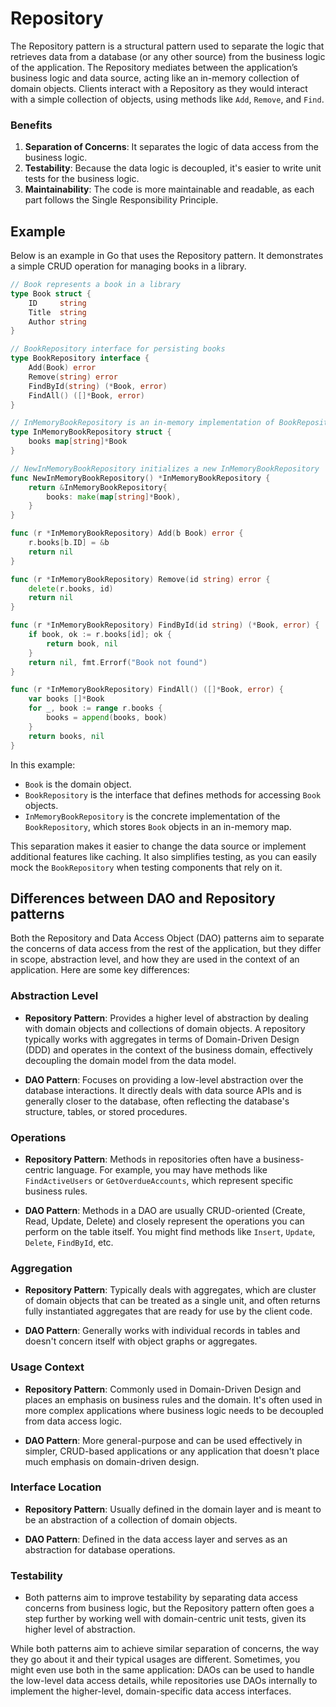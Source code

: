 # Repository

The Repository pattern is a structural pattern used to separate the logic that retrieves data from a database (or any other source) from the business logic of the application. The Repository mediates between the application’s business logic and data source, acting like an in-memory collection of domain objects. Clients interact with a Repository as they would interact with a simple collection of objects, using methods like `Add`, `Remove`, and `Find`.

### Benefits

1. **Separation of Concerns**: It separates the logic of data access from the business logic.
2. **Testability**: Because the data logic is decoupled, it's easier to write unit tests for the business logic.
3. **Maintainability**: The code is more maintainable and readable, as each part follows the Single Responsibility Principle.

## Example

Below is an example in Go that uses the Repository pattern. It demonstrates a simple CRUD operation for managing books in a library.

```go
// Book represents a book in a library
type Book struct {
	ID     string
	Title  string
	Author string
}

// BookRepository interface for persisting books
type BookRepository interface {
	Add(Book) error
	Remove(string) error
	FindById(string) (*Book, error)
	FindAll() ([]*Book, error)
}

// InMemoryBookRepository is an in-memory implementation of BookRepository
type InMemoryBookRepository struct {
	books map[string]*Book
}

// NewInMemoryBookRepository initializes a new InMemoryBookRepository
func NewInMemoryBookRepository() *InMemoryBookRepository {
	return &InMemoryBookRepository{
		books: make(map[string]*Book),
	}
}

func (r *InMemoryBookRepository) Add(b Book) error {
	r.books[b.ID] = &b
	return nil
}

func (r *InMemoryBookRepository) Remove(id string) error {
	delete(r.books, id)
	return nil
}

func (r *InMemoryBookRepository) FindById(id string) (*Book, error) {
	if book, ok := r.books[id]; ok {
		return book, nil
	}
	return nil, fmt.Errorf("Book not found")
}

func (r *InMemoryBookRepository) FindAll() ([]*Book, error) {
	var books []*Book
	for _, book := range r.books {
		books = append(books, book)
	}
	return books, nil
}
```

In this example:

- `Book` is the domain object.
- `BookRepository` is the interface that defines methods for accessing `Book` objects.
- `InMemoryBookRepository` is the concrete implementation of the `BookRepository`, which stores `Book` objects in an in-memory map.

This separation makes it easier to change the data source or implement additional features like caching. It also simplifies testing, as you can easily mock the `BookRepository` when testing components that rely on it.

## Differences between DAO and Repository patterns

Both the Repository and Data Access Object (DAO) patterns aim to separate the concerns of data access from the rest of the application, but they differ in scope, abstraction level, and how they are used in the context of an application. Here are some key differences:

### Abstraction Level

- **Repository Pattern**: Provides a higher level of abstraction by dealing with domain objects and collections of domain objects. A repository typically works with aggregates in terms of Domain-Driven Design (DDD) and operates in the context of the business domain, effectively decoupling the domain model from the data model.

- **DAO Pattern**: Focuses on providing a low-level abstraction over the database interactions. It directly deals with data source APIs and is generally closer to the database, often reflecting the database's structure, tables, or stored procedures.

### Operations

- **Repository Pattern**: Methods in repositories often have a business-centric language. For example, you may have methods like `FindActiveUsers` or `GetOverdueAccounts`, which represent specific business rules.

- **DAO Pattern**: Methods in a DAO are usually CRUD-oriented (Create, Read, Update, Delete) and closely represent the operations you can perform on the table itself. You might find methods like `Insert`, `Update`, `Delete`, `FindById`, etc.

### Aggregation

- **Repository Pattern**: Typically deals with aggregates, which are cluster of domain objects that can be treated as a single unit, and often returns fully instantiated aggregates that are ready for use by the client code.

- **DAO Pattern**: Generally works with individual records in tables and doesn't concern itself with object graphs or aggregates.

### Usage Context

- **Repository Pattern**: Commonly used in Domain-Driven Design and places an emphasis on business rules and the domain. It's often used in more complex applications where business logic needs to be decoupled from data access logic.

- **DAO Pattern**: More general-purpose and can be used effectively in simpler, CRUD-based applications or any application that doesn't place much emphasis on domain-driven design.

### Interface Location

- **Repository Pattern**: Usually defined in the domain layer and is meant to be an abstraction of a collection of domain objects.

- **DAO Pattern**: Defined in the data access layer and serves as an abstraction for database operations.

### Testability

- Both patterns aim to improve testability by separating data access concerns from business logic, but the Repository pattern often goes a step further by working well with domain-centric unit tests, given its higher level of abstraction.

While both patterns aim to achieve similar separation of concerns, the way they go about it and their typical usages are different. Sometimes, you might even use both in the same application: DAOs can be used to handle the low-level data access details, while repositories use DAOs internally to implement the higher-level, domain-specific data access interfaces.

